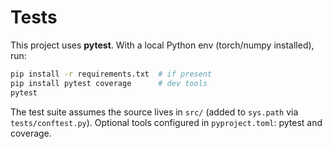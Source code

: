 
# Tests

This project uses **pytest**. With a local Python env (torch/numpy installed), run:

```bash
pip install -r requirements.txt  # if present
pip install pytest coverage      # dev tools
pytest
```

The test suite assumes the source lives in `src/` (added to `sys.path` via `tests/conftest.py`).
Optional tools configured in `pyproject.toml`: pytest and coverage.
